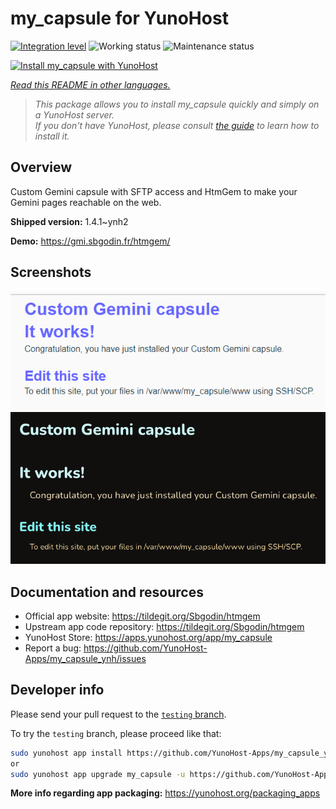 <!--
N.B.: This README was automatically generated by <https://github.com/YunoHost/apps/tree/master/tools/readme_generator>
It shall NOT be edited by hand.
-->

# my_capsule for YunoHost

[![Integration level](https://dash.yunohost.org/integration/my_capsule.svg)](https://dash.yunohost.org/appci/app/my_capsule) ![Working status](https://ci-apps.yunohost.org/ci/badges/my_capsule.status.svg) ![Maintenance status](https://ci-apps.yunohost.org/ci/badges/my_capsule.maintain.svg)

[![Install my_capsule with YunoHost](https://install-app.yunohost.org/install-with-yunohost.svg)](https://install-app.yunohost.org/?app=my_capsule)

*[Read this README in other languages.](./ALL_README.md)*

> *This package allows you to install my_capsule quickly and simply on a YunoHost server.*  
> *If you don't have YunoHost, please consult [the guide](https://yunohost.org/install) to learn how to install it.*

## Overview

Custom Gemini capsule with SFTP access and HtmGem to make your Gemini pages reachable on the web.


**Shipped version:** 1.4.1~ynh2

**Demo:** <https://gmi.sbgodin.fr/htmgem/>

## Screenshots

![Screenshot of my_capsule](./doc/screenshots/screenshot2.png)
![Screenshot of my_capsule](./doc/screenshots/screenshot1.png)

## Documentation and resources

- Official app website: <https://tildegit.org/Sbgodin/htmgem>
- Upstream app code repository: <https://tildegit.org/Sbgodin/htmgem>
- YunoHost Store: <https://apps.yunohost.org/app/my_capsule>
- Report a bug: <https://github.com/YunoHost-Apps/my_capsule_ynh/issues>

## Developer info

Please send your pull request to the [`testing` branch](https://github.com/YunoHost-Apps/my_capsule_ynh/tree/testing).

To try the `testing` branch, please proceed like that:

```bash
sudo yunohost app install https://github.com/YunoHost-Apps/my_capsule_ynh/tree/testing --debug
or
sudo yunohost app upgrade my_capsule -u https://github.com/YunoHost-Apps/my_capsule_ynh/tree/testing --debug
```

**More info regarding app packaging:** <https://yunohost.org/packaging_apps>
